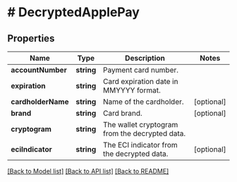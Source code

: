 # # DecryptedApplePay

## Properties

Name | Type | Description | Notes
------------ | ------------- | ------------- | -------------
**accountNumber** | **string** | Payment card number. | 
**expiration** | **string** | Card expiration date in MMYYYY format. | 
**cardholderName** | **string** | Name of the cardholder. | [optional] 
**brand** | **string** | Card brand. | [optional] 
**cryptogram** | **string** | The wallet cryptogram from the decrypted data. | 
**eciIndicator** | **string** | The ECI indicator from the decrypted data. | [optional] 

[[Back to Model list]](../../README.md#documentation-for-models) [[Back to API list]](../../README.md#documentation-for-api-endpoints) [[Back to README]](../../README.md)


